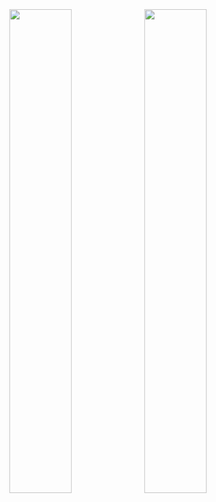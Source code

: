 
<img algin="left" width="47%" src="https://github-readme-stats.vercel.app/api?username=rexinator12&show_icons=true&theme=radical" />

<img algin="left" width="47%" src="https://github-readme-stats.vercel.app/api/top-langs/?username=rexinator12&layout=compact)](https://github.com/anuraghazra/github-readme-stats" />
